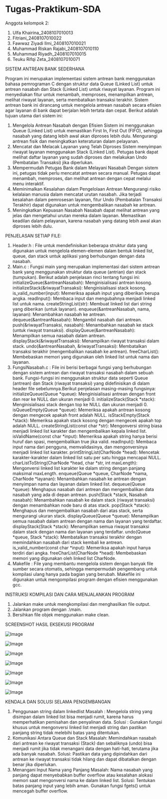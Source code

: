# Tugas-Praktikum-SDA

Anggota kelompok 2:
1.	Ulfa Khairina_2408107010013
2.	Fitriani_2408107010022
3.	Fawwaz Ziyadi Ilmi_2408107010021
4.	Muhammad Riskan Rajabi_2408107010110
5.	Muhammad Riyadh_2408107010015
6.	Teuku Rifqi Zeta_2408107010071

   
SISTEM ANTREAN BANK SEDERHANA

Program ini merupakan implementasi sistem antrean bank menggunakan bahasa pemrograman C dengan struktur data Queue (Linked List) untuk antrean nasabah dan Stack (Linked List) untuk riwayat layanan. Program ini menyediakan fitur untuk menambah, memproses, menampilkan antrean, melihat riwayat layanan, serta membatalkan transaksi terakhir. Sistem antrean bank ini dirancang untuk mengelola antrean nasabah secara efisien agar layanan di bank dapat berjalan lebih tertata dan cepat. Berikut adalah tujuan utama dari sistem ini:
1.	Mengelola Antrean Nasabah dengan Efisien
Sistem ini menggunakan Queue (Linked List) untuk memastikan First In, First Out (FIFO), sehingga nasabah yang datang lebih awal akan diproses lebih dulu. Mengurangi antrean fisik dan meningkatkan keteraturan dalam pelayanan.
2.	Mencatat dan Melacak Layanan yang Telah Diproses
Sistem menyimpan riwayat layanan menggunakan Stack (Linked List). Petugas bank dapat melihat daftar layanan yang sudah diproses dan melakukan Undo (Pembatalan Transaksi) jika diperlukan.
3.	Mempermudah Petugas Bank dalam Melayani Nasabah
Dengan sistem ini, petugas tidak perlu mencatat antrean secara manual. Petugas dapat menambah, memproses, dan melihat antrean dengan cepat melalui menu interaktif.
4.	Meminimalkan Kesalahan dalam Pengelolaan Antrean
Mengurangi risiko kelalaian manusia dalam mencatat urutan nasabah. Jika terjadi kesalahan dalam pemrosesan layanan, fitur Undo (Pembatalan Transaksi Terakhir) dapat digunakan untuk mengembalikan nasabah ke antrean.
5.	Meningkatkan Kepuasan Nasabah
Nasabah dapat melihat antrean yang jelas dan mengetahui urutan mereka dalam layanan. Memastikan keadilan dalam pelayanan, karena nasabah yang datang lebih awal akan diproses lebih dulu.

PENJELASAN SETIAP FILE:
1.	Header.h : File untuk mendefinisikan beberapa struktur data yang digunakan untuk mengelola elemen-elemen dalam bentuk linked list, queue, dan stack untuk aplikasi yang berhubungan dengan data nasabah.
2.	Main.c  : Fungsi main yang merupakan implementasi dari sistem antrean bank yang menggunakan struktur data queue (antrian) dan stack (tumpukan). Berikut adalah penjelasan rinci tentang fungsi ini:
initializeQueue(&antreanNasabah): Menginisialisasi antrean kosong. 
initializeStack(&riwayatTransaksi): Menginisialisasi stack kosong. 
is_valid_number(input): Memeriksa apakah input yang diberikan berupa angka. 
readInput(): Membaca input dan mengubahnya menjadi linked list untuk nama. 
createStringList(str): Membuat linked list dari string yang diberikan (untuk layanan). 
enqueue(&antreanNasabah, nama, layanan): Menambahkan nasabah ke antrean. 
dequeue(&antreanNasabah): Mengambil nasabah dari antrean. 
push(&riwayatTransaksi, nasabah): Menambahkan nasabah ke stack (untuk riwayat transaksi). 
displayQueue(&antreanNasabah): Menampilkan semua nasabah dalam antrean. 
displayStack(&riwayatTransaksi): Menampilkan riwayat transaksi dalam stack. 
undo(&antreanNasabah, &riwayatTransaksi): Membatalkan transaksi terakhir (mengembalikan nasabah ke antrean). 
freeCharList(): Membebaskan memori yang digunakan oleh linked list untuk nama dan layanan.
3.	FungsiNasabah.c : File ini berisi berbagai fungsi yang berhubungan dengan sistem antrean dan riwayat transaksi nasabah dalam sebuah bank. Fungsi-fungsi ini menggunakan struktur data seperti Queue (antrean) dan Stack (riwayat transaksi) yang didefinisikan di dalam header file sebelumnya.Berikut penjelasan masing-masing fungsinya:
initializeQueue(Queue *queue): Menginisialisasi antrean dengan front dan rear ke NULL dan ukuran menjadi 0.
initializeStack(Stack *stack): Menginisialisasi stack dengan top ke NULL dan ukuran menjadi 0.
isQueueEmpty(Queue *queue): Memeriksa apakah antrean kosong dengan mengecek apakah front adalah NULL.
isStackEmpty(Stack *stack): Memeriksa apakah stack kosong dengan mengecek apakah top adalah NULL.
createStringList(const char *str): Mengonversi string biasa menjadi linked list karakter dan mengembalikan kepala linked list.
isValidName(const char *input): Memeriksa apakah string hanya berisi huruf dan spasi, mengembalikan true jika valid.
readInput(): Membaca input nama dari pengguna, memvalidasinya, dan mengonversinya menjadi linked list karakter.
printStringList(CharNode *head): Mencetak karakter-karakter dalam linked list satu per satu hingga mencapai NULL.
charListToString(CharNode *head, char *str, int maxLength): Mengonversi linked list karakter ke dalam string dengan panjang maksimal maxLength.
enqueue(Queue *queue, CharNode *nama, CharNode *layanan): Menambahkan nasabah ke antrean dengan menyimpan nama dan layanan dalam linked list.
dequeue(Queue *queue): Menghapus nasabah dari antrean dan mengembalikan data nasabah yang ada di depan antrean.
push(Stack *stack, Nasabah nasabah): Menambahkan nasabah ke dalam stack (riwayat transaksi) dengan menambahkan node baru di atas stack.
pop(Stack *stack): Menghapus dan mengembalikan nasabah dari atas stack, serta mengurangi ukuran stack.
displayQueue(Queue *queue): Menampilkan semua nasabah dalam antrean dengan nama dan layanan yang terdaftar.
displayStack(Stack *stack): Menampilkan semua riwayat transaksi dalam stack dengan nama dan layanan yang terdaftar.
undo(Queue *queue, Stack *stack): Membatalkan transaksi terakhir dengan memindahkan nasabah dari stack kembali ke antrean.
is_valid_number(const char *input): Memeriksa apakah input hanya terdiri dari angka.
freeCharList(CharNode *head): Membebaskan memori yang digunakan oleh linked list CharNode.
4.	Makefile : File yang membantu mengelola sistem dengan banyak file sumber secara otomatis, sehingga mempermudah pengembang untuk kompilasi ulang hanya pada bagian yang berubah. Makefile ini digunakan untuk mengompilasi program dengan efisien menggunakan gcc.

INSTRUKSI KOMPILASI DAN CARA MENJALANKAN PROGRAM
1.	  Jalankan make untuk mengkompilasi dan menghasilkan file output. 
2.	  Jalankan program dengan .\main. 
3.	  Bersihkan file objek menggunakan make clean.

SCREENSHOT HASIL EKSEKUSI PROGRAM




![Image](https://github.com/user-attachments/assets/bb8029a7-ad66-4f3b-8d25-94252aa2b382)


![Image](https://github.com/user-attachments/assets/75111144-f950-4b10-84f0-051b4b595078)


![Image](https://github.com/user-attachments/assets/2f2ff94a-a89b-4ebb-bad0-e0c0fe0fe31d)


![Image](https://github.com/user-attachments/assets/a4fe65a3-d760-4d9d-b2f3-93831882874a)


![Image](https://github.com/user-attachments/assets/17c0671b-f873-4b84-bff3-83536c968eeb)


![Image](https://github.com/user-attachments/assets/a39ea1e9-bbcd-40c0-aea5-0b2c7d6f3205)


![Image](https://github.com/user-attachments/assets/5bc8c22c-ea42-4229-8106-e72b5a749a22)


KENDALA DAN SOLUSI SELAMA PENGEMBANGAN
1.	Penggunaan string dalam linkedlist
Masalah : Mengelola string yang disimpan dalam linked list bisa menjadi rumit, karena harus memperhatikan pemisahan dan penyalinan data.
Solusi : Gunakan fungsi khusus untuk mengonversi linked list menjadi string dan pastikan panjang string tidak melebihi batas yang ditentukan.
2.	Komunikasi Antara Queue dan Stack
Masalah: Memindahkan nasabah dari antrean ke riwayat transaksi (Stack) dan sebaliknya (undo) bisa menjadi rumit jika tidak menangani data dengan hati-hati, terutama jika ada banyak nasabah.
Solusi: Pastikan data yang dipindahkan dari antrean ke riwayat transaksi tidak hilang dan dapat dibatalkan dengan benar jika diperlukan.
3.	Menangani Input Nama yang Panjang
Masalah: Nama nasabah yang panjang dapat menyebabkan buffer overflow atau kesalahan alokasi memori saat mengonversi nama ke dalam linked list.
Solusi: Tentukan batas panjang input yang lebih aman. Gunakan fungsi fgets() untuk mencegah buffer overflow.




